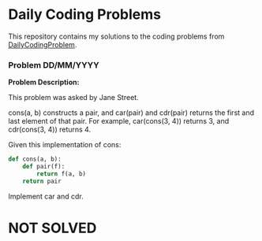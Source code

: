 # Daily Coding Problems

This repository contains my solutions to the coding problems from [DailyCodingProblem](https://www.dailycodingproblem.com/).

### Problem DD/MM/YYYY

**Problem Description:**

This problem was asked by Jane Street.

cons(a, b) constructs a pair, and car(pair) and cdr(pair) returns the first and last element of that pair. For example, car(cons(3, 4)) returns 3, and cdr(cons(3, 4)) returns 4.

Given this implementation of cons:

``` python
def cons(a, b):
    def pair(f):
        return f(a, b)
    return pair
```

Implement car and cdr.

# NOT SOLVED